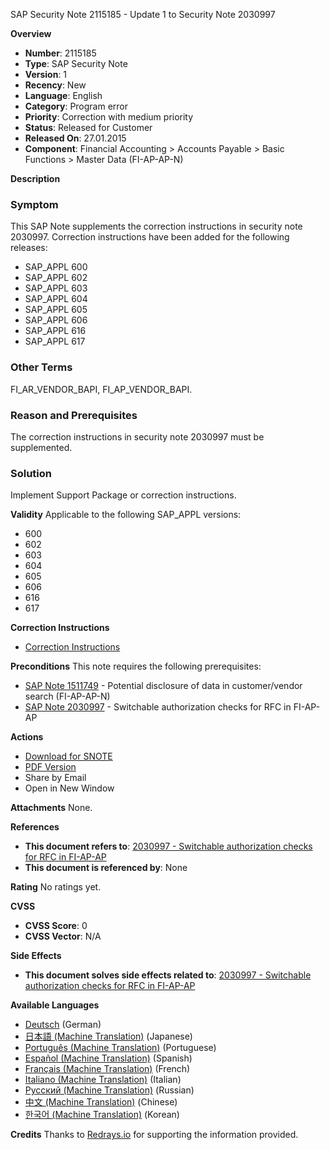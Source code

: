 SAP Security Note 2115185 - Update 1 to Security Note 2030997

**Overview**
- **Number**: 2115185
- **Type**: SAP Security Note
- **Version**: 1
- **Recency**: New
- **Language**: English
- **Category**: Program error
- **Priority**: Correction with medium priority
- **Status**: Released for Customer
- **Released On**: 27.01.2015
- **Component**: Financial Accounting > Accounts Payable > Basic Functions > Master Data (FI-AP-AP-N)

**Description**

### Symptom
This SAP Note supplements the correction instructions in security note 2030997. Correction instructions have been added for the following releases:

- SAP_APPL 600
- SAP_APPL 602
- SAP_APPL 603
- SAP_APPL 604
- SAP_APPL 605
- SAP_APPL 606
- SAP_APPL 616
- SAP_APPL 617

### Other Terms
FI_AR_VENDOR_BAPI, FI_AP_VENDOR_BAPI.

### Reason and Prerequisites
The correction instructions in security note 2030997 must be supplemented.

### Solution
Implement Support Package or correction instructions.

**Validity**
Applicable to the following SAP_APPL versions:

- 600
- 602
- 603
- 604
- 605
- 606
- 616
- 617

**Correction Instructions**
- [Correction Instructions](https://me.sap.com/corrins/0002115185/1)

**Preconditions**
This note requires the following prerequisites:

- [SAP Note 1511749](https://me.sap.com/notes/1511749) - Potential disclosure of data in customer/vendor search (FI-AP-AP-N)
- [SAP Note 2030997](https://me.sap.com/notes/2030997) - Switchable authorization checks for RFC in FI-AP-AP

**Actions**
- [Download for SNOTE](https://notesdownloads.sap.com/note/0040000012553372017)
- [PDF Version](https://userapps.support.sap.com/sap/support/sfm/notes/print/0002115185?language=en-US&token=5695AB725E5C3166F2367CDCCB24D87B)
- Share by Email
- Open in New Window

**Attachments**
None.

**References**
- **This document refers to**: [2030997 - Switchable authorization checks for RFC in FI-AP-AP](https://me.sap.com/notes/2030997)
- **This document is referenced by**: None

**Rating**
No ratings yet.

**CVSS**
- **CVSS Score**: 0
- **CVSS Vector**: N/A

**Side Effects**
- **This document solves side effects related to**: [2030997 - Switchable authorization checks for RFC in FI-AP-AP](https://me.sap.com/notes/2030997)

**Available Languages**
- [Deutsch](https://me.sap.com/notes/0002115185/D) (German)
- [日本語 (Machine Translation)](https://me.sap.com/notes/0002115185/J) (Japanese)
- [Português (Machine Translation)](https://me.sap.com/notes/0002115185/P) (Portuguese)
- [Español (Machine Translation)](https://me.sap.com/notes/0002115185/S) (Spanish)
- [Français (Machine Translation)](https://me.sap.com/notes/0002115185/F) (French)
- [Italiano (Machine Translation)](https://me.sap.com/notes/0002115185/I) (Italian)
- [Русский (Machine Translation)](https://me.sap.com/notes/0002115185/R) (Russian)
- [中文 (Machine Translation)](https://me.sap.com/notes/0002115185/1) (Chinese)
- [한국어 (Machine Translation)](https://me.sap.com/notes/0002115185/3) (Korean)

**Credits**
Thanks to [Redrays.io](https://redrays.io) for supporting the information provided.